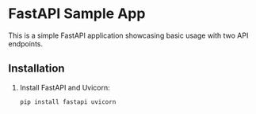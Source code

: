 # FastAPI Sample App

This is a simple FastAPI application showcasing basic usage with two API endpoints.

## Installation

1. Install FastAPI and Uvicorn:

   ```bash
   pip install fastapi uvicorn
